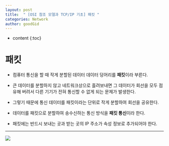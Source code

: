 ```yaml
---
layout: post
title:  " [OSI 참조 모델과 TCP/IP 기초] 패킷 "
categories: Network
author: goodGid
---
```

* content
{:toc}


# 패킷

* 컴퓨터 통신을 할 때 작게 분할된 데이터 데이터 덩어리를 <b>패킷</b>이라 부른다.

* 큰 데이터를 분할하지 않고 네트워크상으로 흘려보내면 그 데이터가 회선을 모두 점유해 버려서 다른 기기가 전혀 통신할 수 없게 되는 문제가 발생한다.

* 그렇기 때문에 통신 데이터를 패킷이라는 단위로 작게 분할하여 회선을 공유한다.

* 데이터를 패킷으로 분할하여 송수신하는 통신 방식을 <b>패킷 통신</b>이라 한다.

* 패킷에는 반드시 보내는 곳과 받는 곳의 IP 주소가 속성 정보로 추가되어야 한다.

---


![](/assets/img/network/packet_1.png)



